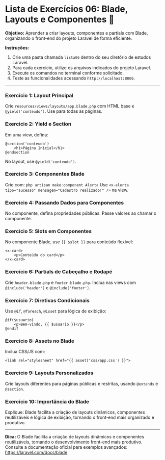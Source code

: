
# Lista de Exercícios 06: Blade, Layouts e Componentes 🧩

**Objetivo:** Aprender a criar layouts, componentes e partials com Blade, organizando o front-end do projeto Laravel de forma eficiente.

**Instruções:**
1. Crie uma pasta chamada `lista06` dentro do seu diretório de estudos Laravel.
2. Para cada exercício, utilize os arquivos indicados do projeto Laravel.
3. Execute os comandos no terminal conforme solicitado.
4. Teste as funcionalidades acessando `http://localhost:8000`.

---


### Exercício 1: Layout Principal
Crie `resources/views/layouts/app.blade.php` com HTML base e `@yield('conteudo')`. Use para todas as páginas.

### Exercício 2: Yield e Section
Em uma view, defina:
```blade
@section('conteudo')
    <h1>Página Inicial</h1>
@endsection
```
No layout, use `@yield('conteudo')`.

### Exercício 3: Componentes Blade
Crie com:
`php artisan make:component Alerta`
Use `<x-alerta tipo="sucesso" mensagem="Cadastro realizado!" />` na view.

### Exercício 4: Passando Dados para Componentes
No componente, defina propriedades públicas. Passe valores ao chamar o componente.

### Exercício 5: Slots em Componentes
No componente Blade, use `{{ $slot }}` para conteúdo flexível:
```blade
<x-card>
    <p>Conteúdo do card</p>
</x-card>
```

### Exercício 6: Partials de Cabeçalho e Rodapé
Crie `header.blade.php` e `footer.blade.php`. Inclua nas views com `@include('header')` e `@include('footer')`.

### Exercício 7: Diretivas Condicionais
Use `@if`, `@foreach`, `@isset` para lógica de exibição:
```blade
@if($usuario)
    <p>Bem-vindo, {{ $usuario }}</p>
@endif
```

### Exercício 8: Assets no Blade
Inclua CSS/JS com:
```blade
<link rel="stylesheet" href="{{ asset('css/app.css') }}">
```

### Exercício 9: Layouts Personalizados
Crie layouts diferentes para páginas públicas e restritas, usando `@extends` e `@section`.

### Exercício 10: Importância do Blade
Explique: Blade facilita a criação de layouts dinâmicos, componentes reutilizáveis e lógica de exibição, tornando o front-end mais organizado e produtivo.

---

**Dica:** O Blade facilita a criação de layouts dinâmicos e componentes reutilizáveis, tornando o desenvolvimento front-end mais produtivo. Consulte a documentação oficial para exemplos avançados: https://laravel.com/docs/blade
